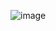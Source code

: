 ![image](https://github.com/MatrixSpock/webscrapper/assets/41309459/10daf3e3-7385-413f-ae0a-69eaaffaff89)
